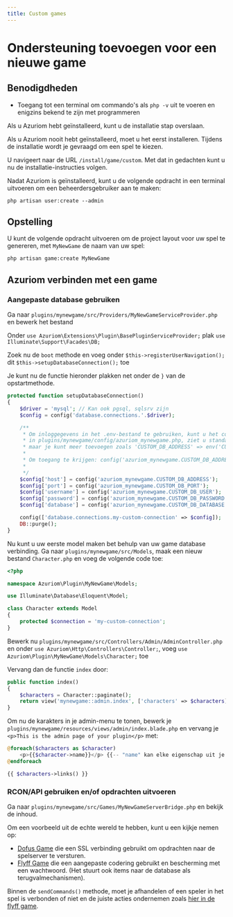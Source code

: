 ```yaml
---
title: Custom games
---
```


# Ondersteuning toevoegen voor een nieuwe game

## Benodigdheden

- Toegang tot een terminal om commando's als `php -v` uit te voeren en enigzins bekend te zijn met programmeren

Als u Azuriom hebt geïnstalleerd, kunt u de installatie stap overslaan.

Als u Azuriom nooit hebt geïnstalleerd, moet u het eerst installeren. Tijdens de installatie wordt je gevraagd om een spel te kiezen.

U navigeert naar de URL `/install/game/custom`. Met dat in gedachten kunt u nu de installatie-instructies volgen.

Nadat Azuriom is geïnstalleerd, kunt u de volgende opdracht in een terminal uitvoeren om een beheerdersgebruiker aan te maken:
```
php artisan user:create --admin
```

## Opstelling

U kunt de volgende opdracht uitvoeren om de project layout voor uw spel te genereren, met `MyNewGame` de naam van uw spel:
```
php artisan game:create MyNewGame
```

## Azuriom verbinden met een game

### Aangepaste database gebruiken

Ga naar `plugins/mynewgame/src/Providers/MyNewGameServiceProvider.php` en bewerk het bestand

Onder `use Azuriom\Extensions\Plugin\BasePluginServiceProvider;` plak `use Illuminate\Support\Facades\DB;`

Zoek nu de `boot` methode en voeg onder `$this->registerUserNavigation();` dit `$this->setupDatabaseConnection();` toe

Je kunt nu de functie hieronder plakken net onder de `}` van de opstartmethode.

```php
protected function setupDatabaseConnection()
{
    $driver = 'mysql'; // Kan ook pgsql, sqlsrv zijn
    $config = config('database.connections.'.$driver);

    /**
     * Om inloggegevens in het .env-bestand te gebruiken, kunt u het configuratiebestand van uw plug-in gebruiken.
     * in plugins/mynewgame/config/azuriom_mynewgame.php, ziet u standaard slechts één 'custom_config' sleutel.
     * maar je kunt meer toevoegen zoals 'CUSTOM_DB_ADDRESS' => env('CUSTOM_DB_ADDRESS', '127.0.0.1')
     * 
     * Om toegang te krijgen: config('azuriom_mynewgame.CUSTOM_DB_ADDRESS');
     * 
     */
    $config['host'] = config('azuriom_mynewgame.CUSTOM_DB_ADDRESS');
    $config['port'] = config('azuriom_mynewgame.CUSTOM_DB_PORT');
    $config['username'] = config('azuriom_mynewgame.CUSTOM_DB_USER');
    $config['password'] = config('azuriom_mynewgame.CUSTOM_DB_PASSWORD');
    $config['database'] = config('azurion_mynewgame.CUSTOM_DB_DATABASE');

    config(['database.connections.my-custom-connection' => $config]);
    DB::purge();
}
```

Nu kunt u uw eerste model maken bet behulp van uw game database verbinding. Ga naar `plugins/mynewgame/src/Models`,
maak een nieuw bestand `Character.php` en voeg de volgende code toe:

```php
<?php

namespace Azuriom\Plugin\MyNewGame\Models;

use Illuminate\Database\Eloquent\Model;

class Character extends Model
{
    protected $connection = 'my-custom-connection';
}
```

Bewerk nu `plugins/mynewgame/src/Controllers/Admin/AdminController.php` en onder `use Azuriom\Http\Controllers\Controller;`,
voeg `use Azuriom\Plugin\MyNewGame\Models\Character;` toe

Vervang dan de functie `index` door:

```php
public function index()
{
    $characters = Character::paginate();
    return view('mynewgame::admin.index', ['characters' => $characters]);
}
```

Om nu de karakters in je admin-menu te tonen, bewerk je `plugins/mynewgame/resources/views/admin/index.blade.php` en vervang je
`<p>This is the admin page of your plugin</p>` met:

```php
@foreach($characters as $character)
    <p>{{$character->name}}</p> {{-- "name" kan elke eigenschap uit je database zijn --}}
@endforeach

{{ $characters->links() }}
```


### RCON/API gebruiken en/of opdrachten uitvoeren

Ga naar `plugins/mynewgame/src/Games/MyNewGameServerBridge.php` en bekijk de inhoud.

Om een voorbeeld uit de echte wereld te hebben, kunt u een kijkje nemen op:
- [Dofus Game](https://github.com/Javdu10/Game-Dofus129/blob/main/src/Game/DofusServerBridge.php) die een SSL verbinding
gebruikt om opdrachten naar de spelserver te versturen.
- [Flyff Game](https://github.com/AzuriomCommunity/Game-Flyff/blob/master/src/Games/FlyffServerBridge.php) die een aangepaste codering
gebruikt en bescherming met een wachtwoord. (Het stuurt ook items naar de database als terugvalmechanismen).

Binnen de `sendCommands()` methode, moet je afhandelen of een speler in het spel is verbonden of niet en de juiste acties ondernemen
zoals [hier in de flyff game](https://github.com/AzuriomCommunity/Game-Flyff/blob/v0.2.8/src/Games/FlyffServerBridge.php#L76).